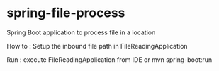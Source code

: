 # spring-file-process

Spring Boot application to process file in a location

How to :
Setup the inbound file path in FileReadingApplication

Run :
execute FileReadingApplication from IDE or 
mvn spring-boot:run
 
